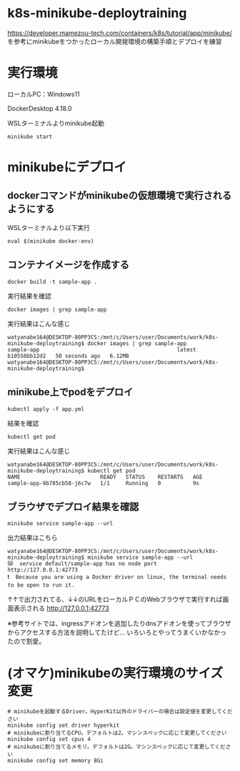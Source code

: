 # k8s-minikube-deploytraining
https://developer.mamezou-tech.com/containers/k8s/tutorial/app/minikube/
を参考にminikubeをつかったローカル開発環境の構築手順とデプロイを練習

# 実行環境
ローカルPC：Windows11

DockerDesktop 4.18.0

 WSLターミナルよりminikube起動
```
minikube start
```

# minikubeにデプロイ
## dockerコマンドがminikubeの仮想環境で実行されるようにする
WSLターミナルより以下実行
```
eval $(minikube docker-env)
```
## コンテナイメージを作成する
```
docker build -t sample-app .
```
実行結果を確認
```
docker images | grep sample-app
```
実行結果はこんな感じ
```
watyanabe164@DESKTOP-80PP3CS:/mnt/c/Users/user/Documents/work/k8s-minikube-deploytraining$ docker images | grep sample-app
sample-app                                           latest    b10558bb12d2   50 seconds ago   6.12MB
watyanabe164@DESKTOP-80PP3CS:/mnt/c/Users/user/Documents/work/k8s-minikube-deploytraining$
```

## minikube上でpodをデプロイ
```
kubectl apply -f app.yml
```
結果を確認
```
kubectl get pod
```
実行結果はこんな感じ
```
watyanabe164@DESKTOP-80PP3CS:/mnt/c/Users/user/Documents/work/k8s-minikube-deploytraining$ kubectl get pod
NAME                         READY   STATUS    RESTARTS   AGE
sample-app-9b785cb58-j6c7w   1/1     Running   0          9s
```
## ブラウザでデプロイ結果を確認
```
minikube service sample-app --url
```
出力結果はこちら
```
watyanabe164@DESKTOP-80PP3CS:/mnt/c/Users/user/Documents/work/k8s-minikube-deploytraining$ minikube service sample-app --url
😿  service default/sample-app has no node port
http://127.0.0.1:42773
❗  Because you are using a Docker driver on linux, the terminal needs to be open to run it.
```
↑↑で出力されてる、↓↓のURLをローカルＰＣのWebブラウザで実行すれば画面表示される
http://127.0.0.1:42773

※参考サイトでは、ingressアドオンを追加したりdnsアドオンを使ってブラウザからアクセスする方法を説明してたけど…
いろいろとやってうまくいかなかったので割愛。

# (オマケ)minikubeの実行環境のサイズ変更
```
# minikubeを起動するDriver。HyperKit以外のドライバーの場合は設定値を変更してください
minikube config set driver hyperkit
# minikubeに割り当てるCPU。デフォルトは2。マシンスペックに応じて変更してください
minikube config set cpus 4
# minikubeに割り当てるメモリ。デフォルトは2G。マシンスペックに応じて変更してください
minikube config set memory 8Gi
```

